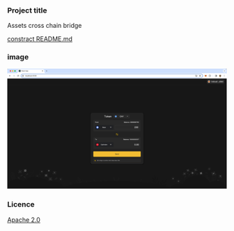 ### Project title
Assets cross chain bridge

[constract README.md](https://github.com/ziheche/Assets-cross-chain)

### image
![alt text](image.png)

### Licence
[Apache 2.0](LICENSE)

